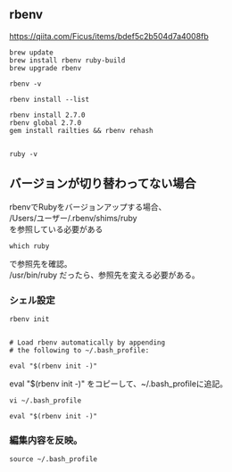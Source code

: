 ## rbenv
https://qiita.com/Ficus/items/bdef5c2b504d7a4008fb  
```
brew update
brew install rbenv ruby-build
brew upgrade rbenv

rbenv -v

rbenv install --list

rbenv install 2.7.0
rbenv global 2.7.0
gem install railties && rbenv rehash


ruby -v
```



## バージョンが切り替わってない場合
rbenvでRubyをバージョンアップする場合、  
/Users/ユーザー/.rbenv/shims/ruby  
を参照している必要がある  

```
which ruby
```
で参照先を確認。  
/usr/bin/ruby だったら、参照先を変える必要がある。


### シェル設定
```
rbenv init


# Load rbenv automatically by appending
# the following to ~/.bash_profile:

eval "$(rbenv init -)"
```
eval "$(rbenv init -)" をコピーして、~/.bash_profileに追記。

```
vi ~/.bash_profile

eval "$(rbenv init -)"
```
### 編集内容を反映。
```
source ~/.bash_profile
```








